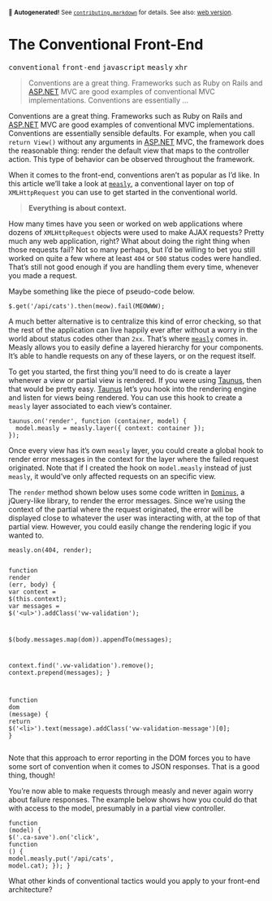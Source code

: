 <sub>&#x1F6A8; <strong>Autogenerated!</strong> See <a href="https://github.com/ponyfoo/articles/tree/master/contributing.markdown"><code>contributing.markdown</code></a> for details. See also: <a href="https://ponyfoo.com/articles/the-conventional-front-end">web version</a>.</sub>

<a href="https://ponyfoo.com/articles/the-conventional-front-end"><div></div></a>

<h1>The Conventional Front-End</h1>

<p><kbd>conventional</kbd> <kbd>front-end</kbd> <kbd>javascript</kbd> <kbd>measly</kbd> <kbd>xhr</kbd></p>

<blockquote><p>Conventions are a great thing. Frameworks such as Ruby on Rails and <a href="http://asp.net/" target="_blank">ASP.NET</a> MVC are good examples of conventional MVC implementations. Conventions are essentially &#x2026;</p></blockquote>

<div><p>Conventions are a great thing. Frameworks such as Ruby on Rails and <a href="http://asp.net/" target="_blank">ASP.NET</a> MVC are good examples of conventional MVC implementations. Conventions are essentially sensible defaults. For example, when you call <code class="md-code md-code-inline">return View()</code> without any arguments in <a href="http://asp.net/" target="_blank">ASP.NET</a> MVC, the framework does the reasonable thing: render the default view that maps to the controller action. This type of behavior can be observed throughout the framework.</p></div>

<div></div>

<div><p>When it comes to the front-end, conventions aren&#x2019;t as popular as I&#x2019;d like. In this article we&#x2019;ll take a look at <a href="https://github.com/bevacqua/measly" target="_blank"><code class="md-code md-code-inline">measly</code></a>, a conventional layer on top of <code class="md-code md-code-inline">XMLHttpRequest</code> you can use to get started in the conventional world.</p></div>

<div><blockquote> <p><strong>Everything is about context.</strong></p> </blockquote> <p>How many times have you seen or worked on web applications where dozens of <code class="md-code md-code-inline">XMLHttpRequest</code> objects were used to make AJAX requests? Pretty much any web application, right? What about doing the right thing when those requests fail? Not so many perhaps, but I&#x2019;d be willing to bet you still worked on quite a few where at least <code class="md-code md-code-inline">404</code> or <code class="md-code md-code-inline">500</code> status codes were handled. That&#x2019;s still not good enough if you are handling them every time, whenever you made a request.</p> <p>Maybe something like the piece of pseudo-code below.</p> <pre class="md-code-block"><code class="md-code md-lang-javascript">$.get(<span class="md-code-string">&apos;/api/cats&apos;</span>).then(meow).fail(MEOWWW);
</code></pre> <p>A much better alternative is to centralize this kind of error checking, so that the rest of the application can live happily ever after without a worry in the world about status codes other than <code class="md-code md-code-inline">2xx</code>. That&#x2019;s where <a href="https://github.com/bevacqua/measly" target="_blank"><code class="md-code md-code-inline">measly</code></a> comes in. Measly allows you to easily define a layered hierarchy for your components. It&#x2019;s able to handle requests on any of these layers, or on the request itself.</p> <p>To get you started, the first thing you&#x2019;ll need to do is create a layer whenever a view or partial view is rendered. If you were using <a href="https://github.com/bevacqua/taunus" target="_blank">Taunus</a>, then that would be pretty easy. <a href="https://github.com/bevacqua/taunus" target="_blank">Taunus</a> let&#x2019;s you hook into the rendering engine and listen for views being rendered. You can use this hook to create a <code class="md-code md-code-inline">measly</code> layer associated to each view&#x2019;s container.</p> <pre class="md-code-block"><code class="md-code md-lang-javascript">taunus.on(<span class="md-code-string">&apos;render&apos;</span>, <span class="md-code-function"><span class="md-code-keyword">function</span> <span class="md-code-params">(container, model)</span> </span>{
  model.measly = measly.layer({ context: container });
});
</code></pre> <p>Once every view has it&#x2019;s own <code class="md-code md-code-inline">measly</code> layer, you could create a global hook to render error messages in the context for the layer where the failed request originated. Note that if I created the hook on <code class="md-code md-code-inline">model.measly</code> instead of just <code class="md-code md-code-inline">measly</code>, it would&#x2019;ve only affected requests on an specific view.</p> <p>The <code class="md-code md-code-inline">render</code> method shown below uses some code written in <a href="https://github.com/bevacqua/dominus" target="_blank"><code class="md-code md-code-inline">Dominus</code></a>, a jQuery-like library, to render the error messages. Since we&#x2019;re using the context of the partial where the request originated, the error will be displayed close to whatever the user was interacting with, at the top of that partial view. However, you could easily change the rendering logic if you wanted to.</p> <pre class="md-code-block"><code class="md-code md-lang-javascript">measly.on(<span class="md-code-number">404</span>, render);

<span class="md-code-function"><span class="md-code-keyword">function</span> <span class="md-code-title">render</span> <span class="md-code-params">(err, body)</span> </span>{
  <span class="md-code-keyword">var</span> context = $(<span class="md-code-keyword">this</span>.context);
  <span class="md-code-keyword">var</span> messages = $(<span class="md-code-string">&apos;&lt;ul&gt;&apos;</span>).addClass(<span class="md-code-string">&apos;vw-validation&apos;</span>);

  $(body.messages.map(dom)).appendTo(messages);

  context.find(<span class="md-code-string">&apos;.vw-validation&apos;</span>).remove();
  context.prepend(messages);
}

<span class="md-code-function"><span class="md-code-keyword">function</span> <span class="md-code-title">dom</span> <span class="md-code-params">(message)</span> </span>{
  <span class="md-code-keyword">return</span> $(<span class="md-code-string">&apos;&lt;li&gt;&apos;</span>).text(message).addClass(<span class="md-code-string">&apos;vw-validation-message&apos;</span>)[<span class="md-code-number">0</span>];
}
</code></pre> <p>Note that this approach to error reporting in the DOM forces you to have some sort of convention when it comes to JSON responses. That is a good thing, though!</p> <p>You&#x2019;re now able to make requests through measly and never again worry about failure responses. The example below shows how you could do that with access to the model, presumably in a partial view controller.</p> <pre class="md-code-block"><code class="md-code md-lang-javascript"><span class="md-code-function"><span class="md-code-keyword">function</span> <span class="md-code-params">(model)</span> </span>{
  $(<span class="md-code-string">&apos;.ca-save&apos;</span>).on(<span class="md-code-string">&apos;click&apos;</span>, <span class="md-code-function"><span class="md-code-keyword">function</span> <span class="md-code-params">()</span> </span>{
    model.measly.put(<span class="md-code-string">&apos;/api/cats&apos;</span>, model.cat);
  });
}
</code></pre> <p>What other kinds of conventional tactics would you apply to your front-end architecture?</p></div>
